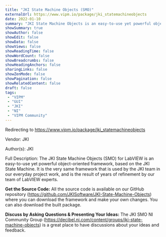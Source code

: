 ```yaml
---
title: "JKI State Machine Objects (SMO)"
externalUrl: https://www.vipm.io/package/jki_statemachineobjects
date: 2022-01-10
summary: "JKI State Machine Objects is an easy-to-use yet powerful object-oriented framework for LabVIEW."
showSummary: true
showAuthor: false
showEdit: false
showData: false
showViews: false
showReadingTime: false
showWordCount: false
showBreadcrumbs: false
showHeadingAnchors: false
sharingLinks: false
showZenMode: false
showPagination: false
showRelatedContent: false
draft: false
tags:
 - "VIPM"
 - "GUI"
 - "JKI"
 - "NI"
 - "VIPM Community"
---
```


Redirecting to https://www.vipm.io/package/jki_statemachineobjects

Vendor: JKI

Author(s): JKI
 
Full Description:
The JKI State Machine Objects (SMO) for LabVIEW is an easy-to-use yet powerful object-oriented framework, based on the JKI State Machine. It is the very same framework that is used by the JKI team in our everyday project work, and is the result of years of refinement by our team of LabVIEW experts.

**Get the Source Code:**
All the source code is available on our GitHub repository (https://github.com/JKISoftware/JKI-State-Machine-Objects) where you can download the framework and make your own changes. You can also download the built package.

**Discuss by Asking Questions & Presenting Your Ideas:**
The JKI SMO NI Community Group (https://decibel.ni.com/content/groups/jki-state-machine-objects) is a great place to have discussions about your ideas and feedback.
